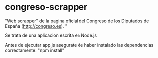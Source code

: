 # congreso-scrapper
"Web scrapper" de la pagina oficial del Congreso de los Diputados de España (http://congreso.es). "

Se trata de una aplicacion escrita en Node.js

Antes de ejecutar app.js asegurate de haber instalado las dependencias correctamente: "npm install"
